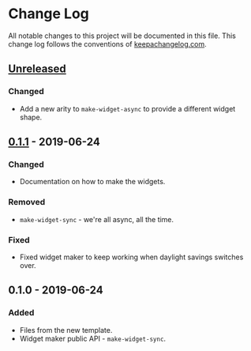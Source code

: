 # Change Log
All notable changes to this project will be documented in this file. This change log follows the conventions of [keepachangelog.com](http://keepachangelog.com/).

## [Unreleased]
### Changed
- Add a new arity to `make-widget-async` to provide a different widget shape.

## [0.1.1] - 2019-06-24
### Changed
- Documentation on how to make the widgets.

### Removed
- `make-widget-sync` - we're all async, all the time.

### Fixed
- Fixed widget maker to keep working when daylight savings switches over.

## 0.1.0 - 2019-06-24
### Added
- Files from the new template.
- Widget maker public API - `make-widget-sync`.

[Unreleased]: https://github.com/your-name/datasets/compare/0.1.1...HEAD
[0.1.1]: https://github.com/your-name/datasets/compare/0.1.0...0.1.1
